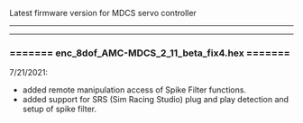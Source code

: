 Latest firmware version for MDCS servo controller

---------------------------------------------------------------------------------------------------------------------
---------------------------------------------------------------------------------------------------------------------
### ======= enc_8dof_AMC-MDCS_2_11_beta_fix4.hex =======
7/21/2021:

- added remote manipulation access of Spike Filter functions.
- added support for SRS (Sim Racing Studio) plug and play detection and setup of spike filter.
